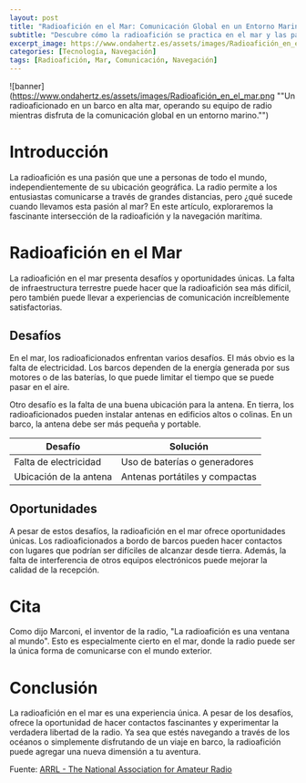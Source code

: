 ```yaml
---
layout: post
title: "Radioafición en el Mar: Comunicación Global en un Entorno Marino"
subtitle: "Descubre cómo la radioafición se practica en el mar y las particularidades que conlleva"
excerpt_image: https://www.ondahertz.es/assets/images/Radioafición_en_el_mar.png
categories: [Tecnología, Navegación]
tags: [Radioafición, Mar, Comunicación, Navegación]
---
```


![banner](https://www.ondahertz.es/assets/images/Radioafición_en_el_mar.png ""Un radioaficionado en un barco en alta mar, operando su equipo de radio mientras disfruta de la comunicación global en un entorno marino."")

# Introducción

La radioafición es una pasión que une a personas de todo el mundo, independientemente de su ubicación geográfica. La radio permite a los entusiastas comunicarse a través de grandes distancias, pero ¿qué sucede cuando llevamos esta pasión al mar? En este artículo, exploraremos la fascinante intersección de la radioafición y la navegación marítima.

# Radioafición en el Mar

La radioafición en el mar presenta desafíos y oportunidades únicas. La falta de infraestructura terrestre puede hacer que la radioafición sea más difícil, pero también puede llevar a experiencias de comunicación increíblemente satisfactorias.

## Desafíos

En el mar, los radioaficionados enfrentan varios desafíos. El más obvio es la falta de electricidad. Los barcos dependen de la energía generada por sus motores o de las baterías, lo que puede limitar el tiempo que se puede pasar en el aire.

Otro desafío es la falta de una buena ubicación para la antena. En tierra, los radioaficionados pueden instalar antenas en edificios altos o colinas. En un barco, la antena debe ser más pequeña y portable.

| Desafío | Solución |
|---------|----------|
| Falta de electricidad | Uso de baterías o generadores |
| Ubicación de la antena | Antenas portátiles y compactas |

## Oportunidades

A pesar de estos desafíos, la radioafición en el mar ofrece oportunidades únicas. Los radioaficionados a bordo de barcos pueden hacer contactos con lugares que podrían ser difíciles de alcanzar desde tierra. Además, la falta de interferencia de otros equipos electrónicos puede mejorar la calidad de la recepción.

# Cita

Como dijo Marconi, el inventor de la radio, "La radioafición es una ventana al mundo". Esto es especialmente cierto en el mar, donde la radio puede ser la única forma de comunicarse con el mundo exterior.

# Conclusión

La radioafición en el mar es una experiencia única. A pesar de los desafíos, ofrece la oportunidad de hacer contactos fascinantes y experimentar la verdadera libertad de la radio. Ya sea que estés navegando a través de los océanos o simplemente disfrutando de un viaje en barco, la radioafición puede agregar una nueva dimensión a tu aventura.

Fuente: [ARRL - The National Association for Amateur Radio](http://www.arrl.org/)